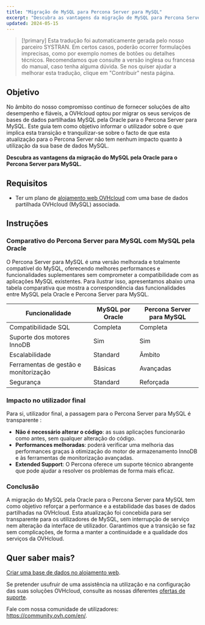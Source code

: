 ```yaml
---
title: "Migração de MySQL para Percona Server para MySQL"
excerpt: "Descubra as vantagens da migração de MySQL para Percona Server para MySQL"
updated: 2024-05-15
---
```


> [!primary]
> Esta tradução foi automaticamente gerada pelo nosso parceiro SYSTRAN. Em certos casos, poderão ocorrer formulações imprecisas, como por exemplo nomes de botões ou detalhes técnicos. Recomendamos que consulte a versão inglesa ou francesa do manual, caso tenha alguma dúvida. Se nos quiser ajudar a melhorar esta tradução, clique em "Contribuir" nesta página.
>

## Objetivo

No âmbito do nosso compromisso contínuo de fornecer soluções de alto desempenho e fiáveis, a OVHcloud optou por migrar os seus serviços de bases de dados partilhadas MySQL pela Oracle para o Percona Server para MySQL.
Este guia tem como objetivo informar o utilizador sobre o que implica esta transição e tranquilizar-se sobre o facto de que esta atualização para o Percona Server não tem nenhum impacto quanto à utilização da sua base de dados MySQL.

**Descubra as vantagens da migração do MySQL pela Oracle para o Percona Server para MySQL.**

## Requisitos

- Ter um plano de [alojamento web OVHcloud](/links/web/hosting) com uma base de dados partilhada OVHcloud (MySQL) associada.

## Instruções

### Comparativo do Percona Server para MySQL com MySQL pela Oracle

O Percona Server para MySQL é uma versão melhorada e totalmente compatível do MySQL, oferecendo melhores performances e funcionalidades suplementares sem comprometer a compatibilidade com as aplicações MySQL existentes. Para ilustrar isso, apresentamos abaixo uma tabela comparativa que mostra a correspondência das funcionalidades entre MySQL pela Oracle e Percona Server para MySQL.

|Funcionalidade|MySQL por Oracle|Percona Server para MySQL|
|---|---|---| 
|Compatibilidade SQL|Completa|Completa|
|Suporte dos motores InnoDB|Sim|Sim|
|Escalabilidade|Standard|Âmbito|
|Ferramentas de gestão e monitorização|Básicas|Avançadas|
|Segurança|Standard|Reforçada|

### Impacto no utilizador final

Para si, utilizador final, a passagem para o Percona Server para MySQL é transparente :

- **Não é necessário alterar o código**: as suas aplicações funcionarão como antes, sem qualquer alteração do código.
- **Performances melhoradas**: poderá verificar uma melhoria das performances graças à otimização do motor de armazenamento InnoDB e às ferramentas de monitorização avançadas.
- **Extended Support**: O Percona oferece um suporte técnico abrangente que pode ajudar a resolver os problemas de forma mais eficaz.

### Conclusão

A migração do MySQL pela Oracle para o Percona Server para MySQL tem como objetivo reforçar a performance e a estabilidade das bases de dados partilhadas na OVHcloud. Esta atualização foi concebida para ser transparente para os utilizadores de MySQL, sem interrupção de serviço nem alteração da interface de utilizador. Garantimos que a transição se faz sem complicações, de forma a manter a continuidade e a qualidade dos serviços da OVHcloud.

## Quer saber mais?

[Criar uma base de dados no alojamento web](/pages/web_cloud/web_hosting/sql_create_database).

Se pretender usufruir de uma assistência na utilização e na configuração das suas soluções OVHcloud, consulte as nossas diferentes [ofertas de suporte](/links/support).

Fale com nossa comunidade de utilizadores: <https://community.ovh.com/en/>.